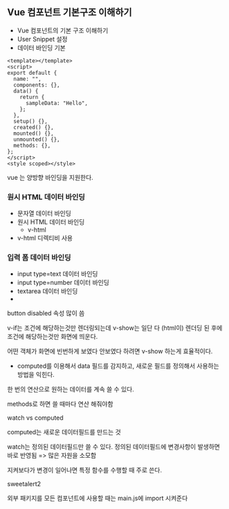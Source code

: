 ## Vue 컴포넌트 기본구조 이해하기

* Vue 컴포넌트의 기본 구조 이해하기
* User Snippet 설정
* 데이터 바인딩 기본

```vue
<template></template>
<script>
export default {
  name: "",
  components: {},
  data() {
    return {
      sampleData: "Hello",
    };
  },
  setup() {},
  created() {},
  mounted() {},
  unmounted() {},
  methods: {},
};
</script>
<style scoped></style>

```

vue 는 양방향 바인딩을 지원한다.

### 원시 HTML 데이터 바인딩

* 문자열 데이터 바인딩
* 원시 HTML 데이터 바인딩
  * v-html
* v-html 디렉티비 사용

### 입력 폼 데이터 바인딩

* input type=text 데이터 바인딩
* input type=number 데이터 바인딩
* textarea 데이터 바인딩
* 

button disabled 속성 많이 씀

v-if는 조건에 해당하는것만 렌더링되는데 v-show는 일단 다 (html이) 렌더딩 된 후에 조건에 해당하는것만 화면에 띄운다.

어떤 객체가 화면에 빈번하게 보였다 안보였다 하려면 v-show 하는게 효율적이다.



* computed를 이용해서 data 필드를 감지하고, 새로운 필드를 정의해서 사용하는 방법을 익힌다.

한 번의 연산으로 원하는 데이터를 계속 쓸 수 있다. 

methods로 하면 쓸 때마다 연산 해줘야함

watch vs computed

computed는 새로운 데이터필드를 만드는 것

watch는 정의된 데이터필드만 쓸 수 있다. 정의된 데이터필드에 변경사항이 발생하면 바로 반영됨 => 많은 자원을 소모함

지켜보다가 변경이 일어나면 특정 함수를 수행할 때 주로 쓴다.

sweetalert2

외부 패키지를 모든 컴포넌트에 사용할 때는 main.js에 import 시켜준다

